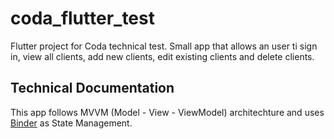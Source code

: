 # coda_flutter_test

Flutter project for Coda technical test. 
Small app that allows an user ti sign in, view all clients, add new clients, edit existing clients and delete clients.

## Technical Documentation

This app follows MVVM (Model - View - ViewModel) architechture and uses [Binder](https://pub.dev/packages/binder) as State Management.
